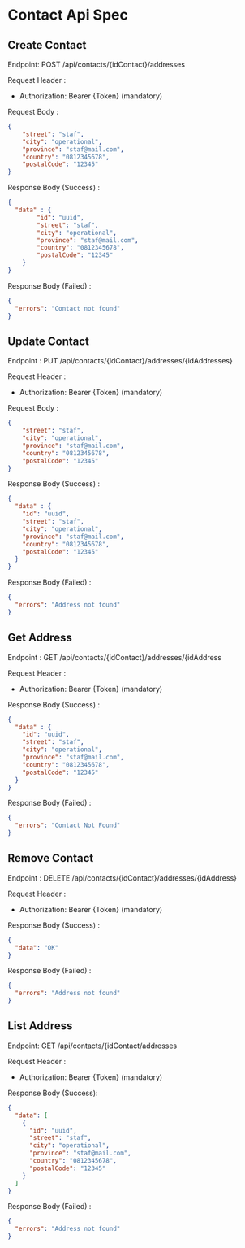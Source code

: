 # Contact Api Spec

## Create Contact

Endpoint: POST /api/contacts/{idContact}/addresses

Request Header :

- Authorization: Bearer {Token} (mandatory)

Request Body :

```json
{
    "street": "staf",
    "city": "operational",
    "province": "staf@mail.com",
    "country": "0812345678",
    "postalCode": "12345"
}
```

Response Body (Success) :

```json
{
  "data" : {
        "id": "uuid",
        "street": "staf",
        "city": "operational",
        "province": "staf@mail.com",
        "country": "0812345678",
        "postalCode": "12345"
    }
}
```

Response Body (Failed) :

```json
{
  "errors": "Contact not found"
}
```

## Update Contact

Endpoint : PUT /api/contacts/{idContact}/addresses/{idAddresses}

Request Header :

- Authorization: Bearer {Token} (mandatory)

Request Body :

```json
{
    "street": "staf",
    "city": "operational",
    "province": "staf@mail.com",
    "country": "0812345678",
    "postalCode": "12345"
}
```

Response Body (Success) :

```json
{
  "data" : {
    "id": "uuid",
    "street": "staf",
    "city": "operational",
    "province": "staf@mail.com",
    "country": "0812345678",
    "postalCode": "12345"
  }
}
```

Response Body (Failed) :

```json
{
  "errors": "Address not found"
}
```

## Get Address

Endpoint : GET /api/contacts/{idContact}/addresses/{idAddress

Request Header :

- Authorization: Bearer {Token} (mandatory)

Response Body (Success) :

```json
{
  "data" : {
    "id": "uuid",
    "street": "staf",
    "city": "operational",
    "province": "staf@mail.com",
    "country": "0812345678",
    "postalCode": "12345"
  }
}
```

Response Body (Failed) :

```json
{
  "errors": "Contact Not Found"
}
```

## Remove Contact

Endpoint : DELETE /api/contacts/{idContact}/addresses/{idAddress}

Request Header :

- Authorization: Bearer {Token} (mandatory)


Response Body (Success) :

```json
{
  "data": "OK"
}
```

Response Body (Failed) :

```json
{
  "errors": "Address not found"
}
```

## List Address

Endpoint: GET /api/contacts/{idContact/addresses

Request Header :

- Authorization: Bearer {Token} (mandatory)

Response Body (Success):

```json
{
  "data": [
    {
      "id": "uuid",
      "street": "staf",
      "city": "operational",
      "province": "staf@mail.com",
      "country": "0812345678",
      "postalCode": "12345"
    }
  ]
}
```

Response Body (Failed) :

```json
{
  "errors": "Address not found"
}
```